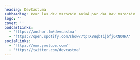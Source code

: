 ```yaml
---
heading: DevCast.ma
subheading: Pour les dev marocain animé par des Dev marocain
logo: ''
cover: ''
podcastLinks:
  - 'https://anchor.fm/devcastma'
  - 'https://open.spotify.com/show/7tpTX8WqbTijbfj6XNOQHA'
socialLinks:
  - 'https://www.youtube.com/'
  - 'https://twitter.com/devcastma'
---
```

